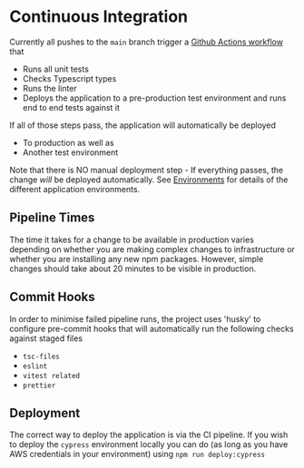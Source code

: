 # Continuous Integration

Currently all pushes to the `main` branch trigger a [Github Actions workflow](https://github.com/the-nutritionist-mcr/online/actions/workflows/main.yml) that

- Runs all unit tests
- Checks Typescript types
- Runs the linter
- Deploys the application to a pre-production test environment and runs end to end tests against it

If all of those steps pass, the application will automatically be deployed

- To production as well as
- Another test environment

Note that there is NO manual deployment step - If everything passes, the change _will_ be deployed automatically. See [Environments](./environments) for details of the different application environments.

## Pipeline Times

The time it takes for a change to be available in production varies depending on whether you are making complex changes to infrastructure or whether you are installing any new npm packages. However, simple changes should take about 20 minutes to be visible in production.

## Commit Hooks

In order to minimise failed pipeline runs, the project uses 'husky' to configure pre-commit hooks that will automatically run the following checks against staged files

- `tsc-files`
- `eslint`
- `vitest related`
- `prettier`

## Deployment

The correct way to deploy the application is via the CI pipeline. If you wish to deploy the `cypress` environment locally you can do (as long as you have AWS credentials in your environment) using `npm run deploy:cypress`
